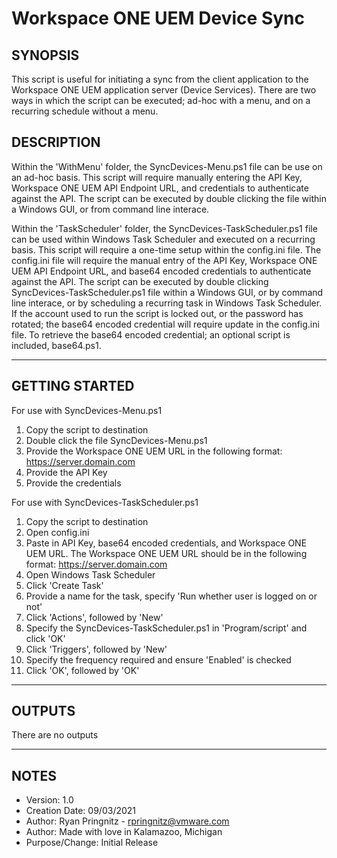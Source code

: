 # Workspace ONE UEM Device Sync

## SYNOPSIS
This script is useful for initiating a sync from the client application to the Workspace ONE UEM application server (Device Services). There are two ways in which the script can be executed; ad-hoc with a menu, and on a recurring schedule without a menu.

## DESCRIPTION
Within the 'WithMenu' folder, the SyncDevices-Menu.ps1 file can be use on an ad-hoc basis. This script will require manually entering the API Key, Workspace ONE UEM API Endpoint URL, and credentials to authenticate against the API. The script can be executed by double clicking the file within a Windows GUI, or from command line interace.

Within the 'TaskScheduler' folder, the SyncDevices-TaskScheduler.ps1 file can be used within Windows Task Scheduler and executed on a recurring basis. This script will require a one-time setup within the config.ini file. The config.ini file will require the manual entry of the API Key, Workspace ONE UEM API Endpoint URL, and base64 encoded credentials to authenticate against the API. The script can be executed by double clicking SyncDevices-TaskScheduler.ps1 file within a Windows GUI, or by command line interace, or by scheduling a recurring task in Windows Task Scheduler. If the account used to run the script is locked out, or the password has rotated; the base64 encoded credential will require update in the config.ini file. To retrieve the base64 encoded credential; an optional script is included, base64.ps1.

---

## GETTING STARTED

For use with SyncDevices-Menu.ps1

1. Copy the script to destination
2. Double click the file SyncDevices-Menu.ps1
3. Provide the Workspace ONE UEM URL in the following format:
https://server.domain.com
4. Provide the API Key
5. Provide the credentials


For use with SyncDevices-TaskScheduler.ps1

1. Copy the script to destination
2. Open config.ini
3. Paste in API Key, base64 encoded credentials, and Workspace ONE UEM URL. The Workspace ONE UEM URL should be in the following format:
https://server.domain.com
4. Open Windows Task Scheduler
5. Click 'Create Task'
6. Provide a name for the task, specify 'Run whether user is logged on or not'
7. Click 'Actions', followed by 'New'
8. Specify the SyncDevices-TaskScheduler.ps1 in 'Program/script' and click 'OK'
9. Click 'Triggers', followed by 'New'
10. Specify the frequency required and ensure 'Enabled' is checked
11. Click 'OK', followed by 'OK'

---

## OUTPUTS
There are no outputs

---

## NOTES

* Version:        1.0
* Creation Date:  09/03/2021
* Author:         Ryan Pringnitz - rpringnitz@vmware.com
* Author:         Made with love in Kalamazoo, Michigan
* Purpose/Change: Initial Release